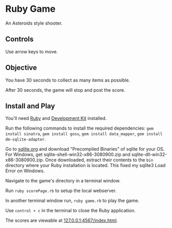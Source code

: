 # Ruby Game

An Asteroids style shooter.

## Controls

Use arrow keys to move.

## Objective

You have 30 seconds to collect as many items as possible.

After 30 seconds, the game will stop and post the score.

## Install and Play

You'll need <a href="http://rubyinstaller.org/downloads/" target="_blank">Ruby</a> and <a href="https://github.com/oneclick/rubyinstaller/wiki/Development-Kit" target="_blank">Development Kit</a> installed.

Run the following commands to install the required dependencies: `gem install sinatra`, `gem install gosu`, `gem install data_mapper`, `gem install dm-sqlite-adapter`.

Go to <a href="http://sqlite.org/download.html" target="_blank">sqlite.org</a> and download "Precompiled Binaries" of sqlite for your OS. For Windows, get sqlite-shell-win32-x86-3080900.zip and sqlite-dll-win32-x86-3080900.zip. Once downloaded, extract their contents to the `bin` directory where your Ruby installation is located. This fixed my sqlite3 Load Error on Windows.

Navigate to the game's directory in a terminal window.

Run `ruby scorePage.rb` to setup the local webserver.

In another terminal window run, `ruby game.rb` to play the game.

Use `control + c` in the terminal to close the Ruby application. 

The scores are viewable at <a href="http://127.0.0.1:4567/index.html" target="_blank">127.0.0.1:4567/index.html</a>.

